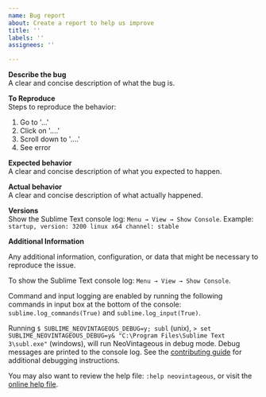 ```yaml
---
name: Bug report
about: Create a report to help us improve
title: ''
labels: ''
assignees: ''

---
```


**Describe the bug**  
A clear and concise description of what the bug is.

**To Reproduce**  
Steps to reproduce the behavior:
1. Go to '...'
2. Click on '....'
3. Scroll down to '....'
4. See error

**Expected behavior**  
A clear and concise description of what you expected to happen.

**Actual behavior**  
A clear and concise description of what actually happened.

**Versions**  
Show the Sublime Text console log: `Menu → View → Show Console`.
Example: `startup, version: 3200 linux x64 channel: stable`

**Additional Information**  

Any additional information, configuration, or data that might be necessary to reproduce the issue.

To show the Sublime Text console log: `Menu → View → Show Console`.

Command and input logging are enabled by running the following commands in input box at the bottom of the console: `sublime.log_commands(True)` and `sublime.log_input(True)`.

Running `$ SUBLIME_NEOVINTAGEOUS_DEBUG=y; subl` (unix), `> set SUBLIME_NEOVINTAGEOUS_DEBUG=y& "C:\Program Files\Sublime Text 3\subl.exe"` (windows), will run NeoVintageous in debug mode. Debug messages are printed to the console log. See the [contributing guide](https://github.com/NeoVintageous/NeoVintageous/blob/master/CONTRIBUTING.md) for additional debugging instructions.

You may also want to review the help file: `:help neovintageous`, or visit the [online help file](https://github.com/NeoVintageous/NeoVintageous/blob/master/res/doc/neovintageous.txt).
